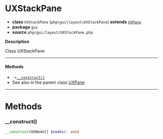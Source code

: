 # UXStackPane

- **class** `UXStackPane` (`php\gui\layout\UXStackPane`) **extends** [`UXPane`](https://github.com/jphp-compiler/jphp/blob/master/exts/jphp-gui-ext/api-docs/classes/php/gui/layout/UXPane.md)
- **package** `gui`
- **source** `php/gui/layout/UXStackPane.php`

**Description**

Class UXStackPane

---

#### Methods

- `->`[`__construct()`](#method-__construct)
- See also in the parent class [UXPane](https://github.com/jphp-compiler/jphp/blob/master/exts/jphp-gui-ext/api-docs/classes/php/gui/layout/UXPane.md)

---
# Methods

<a name="method-__construct"></a>

### __construct()
```php
__construct(UXNode[] $nodes): void
```